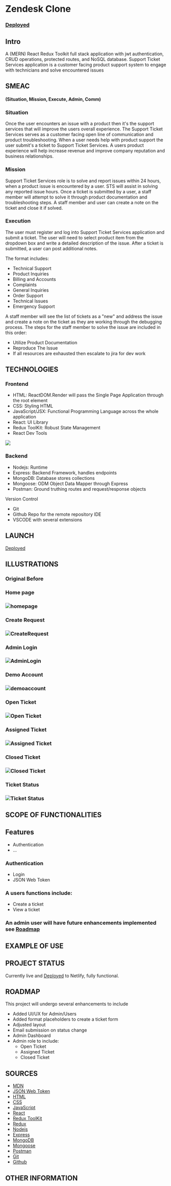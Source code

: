 # Zendesk Clone

### [Deployed](https://zen-desk-fsd.netlify.app/)

## Intro

A (MERN) React Redux Toolkit full stack application with jwt authentication, CRUD operations, protected routes, and NoSQL database. Support Ticket Services application is a customer facing product support system to engage with technicians and solve encountered issues

## SMEAC

#### (Situation, Mission, Execute, Admin, Comm)

### Situation

Once the user encounters an issue with a product then it's the support services that will improve the users overall experience. The Support Ticket Services serves as a customer facing open line of communication and product troubleshooting. When a user needs help with product support the user submit's a ticket to Support Ticket Services. A users product experience will help increase revenue and improve company reputation and business relationships.

### Mission

Support Ticket Services role is to solve and report issues within 24 hours, when a product issue is encountered by a user. STS will assist in solving any reported issue hours. Once a ticket is submitted by a user, a staff member will attempt to solve it through product documentation and troubleshooting steps. A staff member and user can create a note on the ticket and close it if solved.

### Execution

The user must register and log into Support Ticket Services application and submit a ticket. The user will need to select product item from the dropdown box and write a detailed description of the issue. After a ticket is submitted, a user can post additional notes.

The format includes:

- Technical Support
- Product Inquiries
- Billing and Accounts
- Complaints
- General Inquiries
- Order Support
- Technical Issues
- Emergency Support

A staff member will see the list of tickets as a "new" and address the issue and create a note on the ticket as they are working through the debugging process. The steps for the staff member to solve the issue are included in this order:

- Utilize Product Documentation
- Reproduce The Issue
- If all resources are exhausted then escalate to jira for dev work

## TECHNOLOGIES

### Frontend

- HTML: ReactDOM.Render will pass the Single Page Application through the root element
- CSS: Styling HTML
- JavaScript/JSX: Functional Programming Language across the whole application
- React: UI Library
- Redux ToolKit: Robust State Management
- React Dev Tools

<img src="https://raw.githubusercontent.com/GregPetropoulos/SupportDesk/main/client/src/assets/MERN-stack-1.webp"/>

### Backend

- Nodejs: Runtime
- Express: Backend Framework, handles endpoints
- MongoDB: Database stores collections
- Mongoose: ODM Object Data Mapper through Express
- Postman: Ground truthing routes and request/response objects

Version Control

- Git
- Github Repo for the remote repository
  IDE
- VSCODE with several extensions

## LAUNCH

[Deployed](https://zen-desk-fsd.netlify.app/)

## ILLUSTRATIONS

### Original Before

<h3>Home page<h3/>
<img src="https://github.com/shaikabdulcader/zendesk-frontend/blob/zendesk-frontend/src/assets/Screenshot%202024-03-25%20172316.png" alt="homepage"/>

<h3>Create Request<h3/>
<img src="https://github.com/shaikabdulcader/zendesk-frontend/blob/zendesk-frontend/src/assets/Screenshot%202024-03-25%20172416.png" alt="CreateRequest"/>
<h3>Admin Login<h3/>
<img src="https://github.com/shaikabdulcader/zendesk-frontend/blob/zendesk-frontend/src/assets/Screenshot%202024-03-25%20172519.png" alt="AdminLogin"/>
  <h3>Demo Account<h3/>
<img src="https://github.com/shaikabdulcader/zendesk-frontend/blob/zendesk-frontend/src/assets/Screenshot%202024-03-25%20172537.png" alt="demoaccount"/>
<h3>Open Ticket<h3/>
<img src="https://github.com/shaikabdulcader/zendesk-frontend/blob/zendesk-frontend/src/assets/Screenshot%202024-03-25%20172735.png" alt="Open Ticket"/>
<h3>Assigned Ticket<h3/>
<img src="https://github.com/shaikabdulcader/zendesk-frontend/blob/zendesk-frontend/src/assets/Screenshot%202024-03-25%20172748.png" alt="Assigned Ticket"/>
<h3>Closed Ticket<h3/>
<img src="https://github.com/shaikabdulcader/zendesk-frontend/blob/zendesk-frontend/src/assets/Screenshot%202024-03-25%20172801.png" alt="Closed Ticket"/>
<h3>Ticket Status<h3/>
<img src="https://github.com/shaikabdulcader/zendesk-frontend/blob/zendesk-frontend/src/assets/Screenshot%202024-03-25%20172833.png" alt="Ticket Status"/>



## SCOPE OF FUNCTIONALITIES

## Features

- Authentication
- ...

### Authentication

- Login
- JSON Web Token

### A users functions include:

- Create a ticket
- View a ticket
### An admin user will have future enhancements implemented see [Roadmap](#roadmap)

## EXAMPLE OF USE

## PROJECT STATUS

Currently live and [Deployed](https://zen-desk-fsd.netlify.app/) to Netlify, fully functional.

## ROADMAP

This project will undergo several enhancements to include

- Added UI/UX for Admin/Users
- Added format placeholders to create a ticket form
- Adjusted layout
- Email submission on status change
- Admin Dashboard
- Admin role to include:
  - Open Ticket
  - Assigned Ticket
  - Closed Ticket

## SOURCES

- [MDN]()
- [JSON Web Token](https://jwt.io/)
- [HTML]()
- [CSS]()
- [JavaScript]()
- [React]()
- [Redux ToolKit]()
- [Redux]()
- [Nodejs]()
- [Express]()
- [MongoDB](https://www.mongodb.com/)
- [Mongoose]()
- [Postman]()
- [Git]()
- [Github]()

## OTHER INFORMATION
